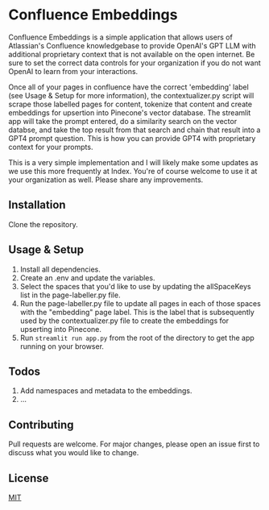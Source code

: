 # Confluence Embeddings

Confluence Embeddings is a simple application that allows users of Atlassian's Confluence knowledgebase to provide OpenAI's GPT LLM with additional proprietary context that is not available on the open internet. Be sure to set the correct data controls for your organization if you do not want OpenAI to learn from your interactions.

Once all of your pages in confluence have the correct 'embedding' label (see Usage & Setup for more information), the contextualizer.py script will scrape those labelled pages for content, tokenize that content and create embeddings for upsertion into Pinecone's vector database. The streamlit app will take the prompt entered, do a similarity search on the vector databse, and take the top result from that search and chain that result into a GPT4 prompt question. This is how you can provide GPT4 with proprietary context for your prompts.

This is a very simple implementation and I will likely make some updates as we use this more frequently at Index. You're of course welcome to use it at your organization as well. Please share any improvements.

## Installation

Clone the repository.

## Usage & Setup

1. Install all dependencies.
2. Create an .env and update the variables.
3. Select the spaces that you'd like to use by updating the allSpaceKeys list in the page-labeller.py file. 
4. Run the page-labeller.py file to update all pages in each of those spaces with the "embedding" page label. This is the label that is subsequently used by the contextualizer.py file to create the embeddings for upserting into Pinecone.
5. Run `streamlit run app.py` from the root of the directory to get the app running on your browser.

## Todos

1. Add namespaces and metadata to the embeddings.
2. ...

## Contributing

Pull requests are welcome. For major changes, please open an issue first to discuss what you would like to change.

## License

[MIT](https://choosealicense.com/licenses/mit/)